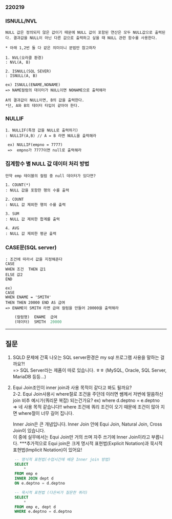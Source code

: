 ### 220219


### ISNULL/NVL
    NULL 값은 정의되지 않은 값이기 때문에 NULL 값이 포함된 연산은 모두 NULL값으로 출력된다. 결과값을 NULL이 아닌 다른 값으로 출력하고 싶을 때 NULL 관련 함수를 사용한다.

    * 아래 1,2번 둘 다 같은 의미이니 문법만 참고하자

    1. NVL(오라클 환경)
    : NVL(A, B)
    
    2. ISNULL(SQL SEVER)
    : ISNULL(A, B)

    ex) ISNULL(ENAME,NONAME)
    => NAME컬럼의 데이터가 NULL이면 NONAME으로 출력해라
    
    A의 결과값이 NULL이면, B의 값을 출력한다.
    *단, A와 B의 데이터 타입이 같아야 한다.

### NULLIF

    1. NULLIF(특정 값을 NULL로 출력하기)
    : NULLIF(A,B) // A = B 라면 NULL을 출력해라

     ex) NULLIF(empno = 7777) 
     =>  empno가 7777이면 null로 출력해라
    


### 집계함수 별 NULL 값 데이터 처리 방법
    만약 emp 테이블의 컬럼 중 null 데이터가 있다면?

    1. COUNT(*) 
    : NULL 값을 포함한 행의 수를 출력
    
    2. COUNT
    : NULL 값 제외한 행의 수를 출력
    
    3. SUM
    : NULL 값 제외한 합계를 출력

    4. AVG
    : NULL 값 제외한 평균 출력


### CASE문(SQL server)
    : 조건에 따라서 값을 지정해준다
    CASE 
    WHEN 조건  THEN 값1
    ELSE 값2
    END
 
    ex)
    CASE 
    WHEN ENAME = 'SMITH' 
    THEN THEN 20000 END AS 급여 
    => ENAME이 SMITH 라면 급여 컬럼을 만들어 20000을 출력해라
```sql
    (컬럼명)  ENAME  급여
    (데이터)  SMITH  20000
```

    
    
---
질문
--

1. SQLD 문제에 간혹 나오는 SQL server환경은 my sql 프로그램 사용을 말하는 걸까요?!  
=> SQL Server라는 제품이 따로 있습니다. ㅎㅎ (MySQL, Oracle, SQL Server, MariaDB 등등...)

2. Equi Join조인이 inner join과 사용 목적이 같다고 봐도 될까요?  
2-2. Equi Join사용시 where절로 조건을 주던데 이러면 쌤께서 저번에 말씀하신 join 비추 예시가(쿼리문 복잡) 되는건가요? ex) where d.deptno = e.deptno  
=> 네 사용 목적 같습니다!! where 조건에 쿼리 조건이 오기 때문에 조건이 많아 지면 where절이 너무 길어 집니다.  

    Inner Join은 큰 개념입니다. Inner Join 안에 Equi Join, Natural Join, Cross Join이 있습니다.  
    이 중에 실무에서는 Equi Join만 거의 쓰며 자주 쓰기에 Inner Join이라고 부릅니다.
    ***추가적으로 Equi join은 크게 명시적 표현법(Explicit Notation)과 묵시적 표현법(Implicit Notation)이 있어요!  

```sql
    -- 명식적 표현법(수업시간에 배운 Inner join 방법)
    SELECT
        *
    FROM emp e
    INNER JOIN dept d
    ON e.deptno = d.deptno
```
```sql
    -- 묵시적 표현법 (다은씨가 질문한 쿼리)
    SELECT       
        *
    FROM emp e, dept d
    WHERE e.deptno = d.deptno
```
